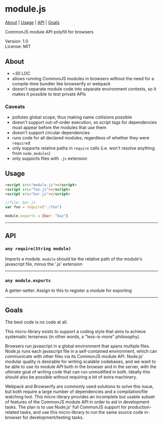 # module.js

[About](#about) | [Usage](#usage) | [API](#api) | [Goals](#goals)

CommonJS module API polyfill for browsers

Version: 1.0  
License: MIT

## About

- ~30 LOC
- allows running CommonJS modules in browsers without the need for a compile-time bundler like browserify or webpack
- doesn't separate module code into separate environment contexts, so it makes it possible to test private APIs

### Caveats

- pollutes global scope, thus making name collisions possible
- doesn't support out-of-order execution, so script tags for dependencies must appear before the modules that use them
- doesn't support circular dependencies
- runs code for all declared modules, regardless of whether they were `require`d
- only supports relative paths in `require` calls (i.e. won't resolve anything from `node_modules`)
- only supports files with `.js` extension

## Usage

```html
<script src="module.js"></script>
<script src="foo.js"></script>
<script src="bar.js"></script>
```

```javascript
//file: bar.js
var foo = require("./foo")

module.exports = {bar: "baz"}
```

---

## API

### `any require(String module)`

Imports a module. `module` should be the relative path of the module's javascript file, minus the '.js' extension

---

### `any module.exports`

A getter-setter. Assign to this to register a module for exporting

---

## Goals

The best code is no code at all.

This micro-library exists to support a coding style that aims to achieve systematic terseness (in other words, a "less-is-more" philosophy).

Browsers run javascript in a global environment that spans multiple files. Node.js runs each javascript file in a self-contained environment, which can communicate with other files via its CommonJS module API. Node.js' modular quality is desirable for writing scalable codebases, and we want to be able to use its module API both in the browser and in the server, with the ultimate goal of writing code that can run unmodified in both. Ideally this should also be possible without requiring a lot of extra machinery.

Webpack and Browserify are commonly used solutions to solve this issue, but both require a large number of dependencies and a compilation/file watching tool. This micro-library provides an incomplete but usable subset of features of the CommonJS module API in order to aid in development tasks. The plan is to use Node.js' full CommonJS support for production-related tasks, and use this micro-library to run the same source code in-browser for development/testing tasks.

